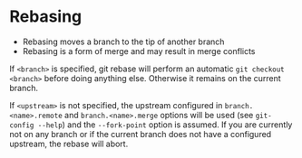 # Rebasing

* Rebasing moves a branch to the tip of another branch
* Rebasing is a form of merge and may result in merge conflicts

If `<branch>` is specified, git rebase will perform an automatic `git checkout <branch>` before doing anything else. Otherwise it remains on the current branch.

If `<upstream>` is not specified, the upstream configured in `branch.<name>.remote` and `branch.<name>.merge` options will be used (see `git-config --help`) and the `--fork-point` option is assumed. If you are currently not on any branch or if the current branch does not have a configured upstream, the rebase will abort.
